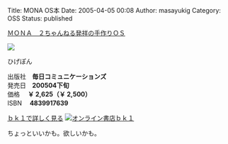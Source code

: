 Title: MONA OS本
Date: 2005-04-05 00:08
Author: masayukig
Category: OSS
Status: published

[ＭＯＮＡ　２ちゃんねる発祥の手作りＯＳ](http://www.bk1.co.jp/cgi-bin/srch/srch_detail.cgi?aid=p-hugh55881&bibid=02541756 "オンライン書店ｂｋ１：ＭＯＮＡ　２ちゃんねる発祥の手作りＯＳ")

[![](http://www.bk1.co.jp/bookimages/02/54/17/56/025417560000.jpg)](http://www.bk1.co.jp/cgi-bin/srch/srch_detail.cgi?aid=p-hugh55881&bibid=02541756 "オンライン書店ｂｋ１：ＭＯＮＡ　２ちゃんねる発祥の手作りＯＳ")

ひげぽん

出版社　**毎日コミュニケーションズ**  
発売日　**200504下旬**  
価格 　**￥ 2,625（￥ 2,500）**  
ISBN 　**4839917639**  
  
[ｂｋ１で詳しく見る](http://www.bk1.co.jp/cgi-bin/srch/srch_detail.cgi?aid=p-hugh55881&bibid=02541756 "オンライン書店ｂｋ１：ＭＯＮＡ　２ちゃんねる発祥の手作りＯＳ")
[![オンライン書店ｂｋ１](http://www.bk1.co.jp/images/breeder/banner/button.gif)](http://www.bk1.co.jp/cgi-bin/srch/srch_top.cgi?aid=p-hugh55881 "オンライン書店ｂｋ１")

ちょっといいかも。欲しいかも。
